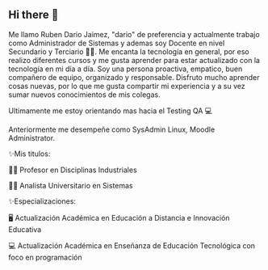 ## Hi there 👋

Me llamo Ruben Dario Jaimez, "dario" de preferencia y actualmente trabajo como Administrador de Sistemas y ademas soy Docente en nivel Secundario y Terciario 👨‍🏫. Me encanta la tecnología en general, por eso realizo diferentes cursos y me gusta aprender para estar actualizado con la tecnología en mi día a día.
Soy una persona proactiva, empatico, buen compañero de equipo, organizado y responsable. Disfruto mucho aprender cosas nuevas, por lo que me gusta compartir mi experiencia y a su vez sumar nuevos conocimientos de mis colegas.

Ultimamente me estoy orientando mas hacia el Testing QA 💻

Anteriormente me desempeñe como SysAdmin Linux, Moodle Administrator. 

✨Mis titulos:

👨‍🎓 Profesor en Disciplinas Industriales

👨‍🎓 Analista Universitario en Sistemas

✨Especializaciones:

🖥 Actualización Académica en Educación a Distancia e Innovación Educativa

💻 Actualización Académica en Enseñanza de Educación Tecnológica con foco en programación



<!--
**dariojaimez/dariojaimez** is a ✨ _special_ ✨ repository because its `README.md` (this file) appears on your GitHub profile.
Me llamo Ruben Dario Jaimez "dario" de preferencia y actualmente trabajo como Administrador de Sistemas y ademas soy Docente en nivel Secundario y Terciario. Me encanta la tecnología en general, por eso realizo diferentes cursos y me gusta aprender para estar con la tecnología en mi día a día.

Here are some ideas to get you started:

- 🔭 I’m currently working on ...
- 🌱 I’m currently learning ...
- 👯 I’m looking to collaborate on ...
- 🤔 I’m looking for help with ...
- 💬 Ask me about ...
- 📫 How to reach me: dariojaimez@gmail.com
- 😄 Pronouns: ...
- ⚡ Fun fact: ...
-->
